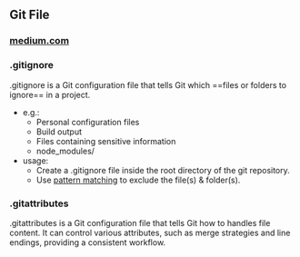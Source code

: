 ## Git File
### [medium.com](https://medium.com/@pengcheng1222/mastering-git-part-1-understanding-the-roles-of-gitignore-gitattributes-and-gitkeep-0c1558fcdd1a)

### .gitignore
.gitignore is a Git configuration file that tells Git which ==files or folders to ignore== in a project.
- e.g.:
	- Personal configuration files
	- Build output
	- Files containing sensitive information
	- node_modules/
- usage:
	- Create a .gitignore file inside the root directory of the git repository.
	- Use [pattern matching](https://www.w3schools.com/git/git_ignore.asp?remote=github) to exclude the file(s) & folder(s).
### .gitattributes
.gitattributes is a Git configuration file that tells Git how to handles file content. It can control various attributes, such as merge strategies and line endings, providing a consistent workflow.
